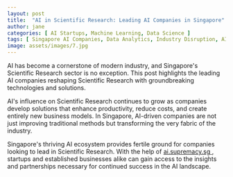 ```yaml
---
layout: post
title:  "AI in Scientific Research: Leading AI Companies in Singapore"
author: jane
categories: [ AI Startups, Machine Learning, Data Science ]
tags: [ Singapore AI Companies, Data Analytics, Industry Disruption, AI Applications ]
image: assets/images/7.jpg
---
```


AI has become a cornerstone of modern industry, and Singapore's Scientific Research sector is no exception. This post highlights the leading AI companies reshaping Scientific Research with groundbreaking technologies and solutions.

AI's influence on Scientific Research continues to grow as companies develop solutions that enhance productivity, reduce costs, and create entirely new business models. In Singapore, AI-driven companies are not just improving traditional methods but transforming the very fabric of the industry.

Singapore's thriving AI ecosystem provides fertile ground for companies looking to lead in Scientific Research. With the help of <a href="https://ai.supremacy.sg" target="_blank"> ai.supremacy.sg </a>, startups and established businesses alike can gain access to the insights and partnerships necessary for continued success in the AI landscape.
